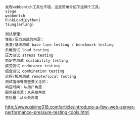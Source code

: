 ```
发现webbentch工具也不错，这里简单介绍下这两个工具。
siege
webbentch
FunkLoad(python)
tsung(erlang)
```
```
测试原理：
性能/压力测试的内涵：
基准/基线测试 base line testing / benchmark testing
负载测试 load testing
压力测试 stress testing
稳定性测试 scalability testing
疲劳测试 endurance testing
组合测试 combination testing
远程/机房测试 remote/local testing
测试指标有哪些要关注的：
响应时间：从用户角度
服务器资源：从系统角度
吞吐量：从业务角度
```
http://www.qixing318.com/article/introduce-a-few-web-server-performance-pressure-testing-tools.html
